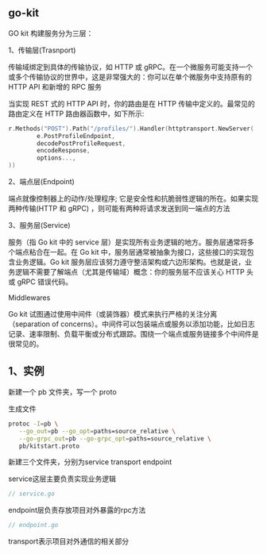 ## go-kit

GO kit 构建服务分为三层：

1、传输层(Trasnport)

传输域绑定到具体的传输协议，如 HTTP 或 gRPC。在一个微服务可能支持一个或多个传输协议的世界中，这是非常强大的：你可以在单个微服务中支持原有的 HTTP API 和新增的 RPC 服务

当实现 REST 式的 HTTP API 时，你的路由是在 HTTP 传输中定义的。最常见的路由定义在 HTTP 路由器函数中，如下所示:

```go
r.Methods("POST").Path("/profiles/").Handler(httptransport.NewServer(
		e.PostProfileEndpoint,
		decodePostProfileRequest,
		encodeResponse,
		options...,
))
```

2、端点层(Endpoint)

端点就像控制器上的动作/处理程序; 它是安全性和抗脆弱性逻辑的所在。如果实现两种传输(HTTP 和 gRPC) ，则可能有两种将请求发送到同一端点的方法

3、服务层(Service)

服务（指 Go kit 中的 service 层）是实现所有业务逻辑的地方。服务层通常将多个端点粘合在一起。在 Go kit 中，服务层通常被抽象为接口，这些接口的实现包含业务逻辑。Go kit 服务层应该努力遵守整洁架构或六边形架构。也就是说，业务逻辑不需要了解端点（尤其是传输域）概念：你的服务层不应该关心 HTTP 头或 gRPC 错误代码。

Middlewares

Go kit 试图通过使用中间件（或装饰器）模式来执行严格的关注分离（separation of concerns）。中间件可以包装端点或服务以添加功能，比如日志记录、速率限制、负载平衡或分布式跟踪。围绕一个端点或服务链接多个中间件是很常见的。

## 1、实例

新建一个 pb 文件夹，写一个 proto

生成文件

```bash
protoc -I=pb \
   --go_out=pb --go_opt=paths=source_relative \
   --go-grpc_out=pb --go-grpc_opt=paths=source_relative \
   pb/kitstart.proto
```

新建三个文件夹，分别为service transport endpoint

service这层主要负责实现业务逻辑

```go
// service.go


```

endpoint层负责存放项目对外暴露的rpc方法

```go
// endpoint.go
```

transport表示项目对外通信的相关部分

```go

```